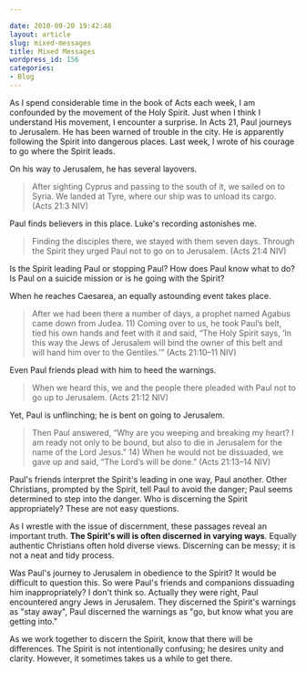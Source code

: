 ```yaml
---

date: 2010-09-20 19:42:48
layout: article
slug: mixed-messages
title: Mixed Messages
wordpress_id: 156
categories:
- Blog
---
```


As I spend considerable time in the book of Acts each week, I am confounded by the movement of the Holy Spirit. Just when I think I understand His movement, I encounter a surprise. In Acts 21, Paul journeys to Jerusalem.  He has been warned of trouble in the city. He is apparently following the Spirit into dangerous places. Last week, I wrote of his courage to go where the Spirit leads.


On his way to Jerusalem, he has several layovers.  

>After sighting Cyprus and passing to the south of it, we sailed on to Syria. We landed at Tyre, where our ship was to unload its cargo. (Acts 21:3 NIV)

Paul finds believers in this place. Luke's recording astonishes me.

>Finding the disciples there, we stayed with them seven days. Through the Spirit they urged Paul not to go on to Jerusalem. (Acts 21:4 NIV)

Is the Spirit leading Paul or stopping Paul? How does Paul know what to do? Is Paul on a suicide mission or is he going with the Spirit?  

When he reaches Caesarea, an equally astounding event takes place.

>After we had been there a number of days, a prophet named Agabus came down from Judea. 11) Coming over to us, he took Paul’s belt, tied his own hands and feet with it and said, “The Holy Spirit says, ‘In this way the Jews of Jerusalem will bind the owner of this belt and will hand him over to the Gentiles.’” (Acts 21:10–11 NIV)

Even Paul friends plead with him to heed the warnings.

>When we heard this, we and the people there pleaded with Paul not to go up to Jerusalem. (Acts 21:12 NIV)

Yet, Paul is unflinching; he is bent on going to Jerusalem. 

>Then Paul answered, “Why are you weeping and breaking my heart? I am ready not only to be bound, but also to die in Jerusalem for the name of the Lord Jesus.” 14) When he would not be dissuaded, we gave up and said, “The Lord’s will be done.” (Acts 21:13–14 NIV)

Paul's friends interpret the Spirit's leading in one way, Paul another. Other Christians, prompted by the Spirit, tell Paul to avoid the danger; Paul seems determined to step into the danger. Who is discerning the Spirit appropriately? These are not easy questions.

As I wrestle with the issue of discernment, these passages reveal an important truth. **The Spirit's will is often discerned in varying ways**. Equally authentic Christians often hold diverse views. Discerning can be messy; it is not a neat and tidy process.

Was Paul's journey to Jerusalem in obedience to the Spirit? It would be difficult to question this. So were Paul's friends and companions dissuading him inappropriately?  I don't think so. Actually they were right, Paul encountered angry Jews in Jerusalem. They discerned the Spirit's warnings as "stay away", Paul discerned the warnings as "go, but know what you are getting into."

As we work together to discern the Spirit, know that there will be differences. The Spirit is not intentionally confusing; he desires unity and clarity. However, it sometimes takes us a while to get there.
